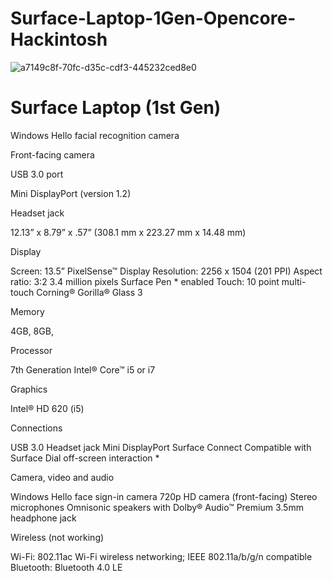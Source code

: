 # Surface-Laptop-1Gen-Opencore-Hackintosh

![a7149c8f-70fc-d35c-cdf3-445232ced8e0](https://user-images.githubusercontent.com/23656651/194798447-ad76a5f4-0fe8-458d-a353-521a04a2f486.png)

# Surface Laptop (1st Gen)


Windows Hello facial recognition camera

Front-facing camera

USB 3.0 port

Mini DisplayPort (version 1.2)

Headset jack

12.13” x 8.79” x .57” (308.1 mm x 223.27 mm x 14.48 mm)

Display

Screen: 13.5” PixelSense™ Display
Resolution: 2256 x 1504 (201 PPI)
Aspect ratio: 3:2
3.4 million pixels
Surface Pen * enabled
Touch: 10 point multi-touch
Corning® Gorilla® Glass 3

Memory

4GB, 8GB,

Processor

7th Generation Intel® Core™ i5 or i7

Graphics

Intel® HD 620 (i5)

Connections

USB 3.0
Headset jack
Mini DisplayPort
Surface Connect
Compatible with Surface Dial off-screen interaction *

Camera, video and audio

Windows Hello face sign-in camera
720p HD camera (front-facing)
Stereo microphones
Omnisonic speakers with Dolby® Audio™ Premium
3.5mm headphone jack

Wireless (not working)

Wi-Fi: 802.11ac Wi-Fi wireless networking; IEEE 802.11a/b/g/n compatible
Bluetooth: Bluetooth 4.0 LE
